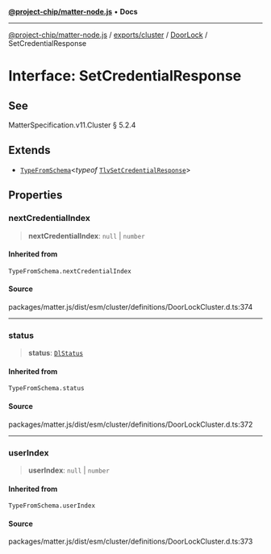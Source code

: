 [**@project-chip/matter-node.js**](../../../../../README.md) • **Docs**

***

[@project-chip/matter-node.js](../../../../../modules.md) / [exports/cluster](../../../README.md) / [DoorLock](../README.md) / SetCredentialResponse

# Interface: SetCredentialResponse

## See

MatterSpecification.v11.Cluster § 5.2.4

## Extends

- [`TypeFromSchema`](../../../../tlv/README.md#typefromschemas)\<*typeof* [`TlvSetCredentialResponse`](../README.md#tlvsetcredentialresponse)\>

## Properties

### nextCredentialIndex

> **nextCredentialIndex**: `null` \| `number`

#### Inherited from

`TypeFromSchema.nextCredentialIndex`

#### Source

packages/matter.js/dist/esm/cluster/definitions/DoorLockCluster.d.ts:374

***

### status

> **status**: [`DlStatus`](../enumerations/DlStatus.md)

#### Inherited from

`TypeFromSchema.status`

#### Source

packages/matter.js/dist/esm/cluster/definitions/DoorLockCluster.d.ts:372

***

### userIndex

> **userIndex**: `null` \| `number`

#### Inherited from

`TypeFromSchema.userIndex`

#### Source

packages/matter.js/dist/esm/cluster/definitions/DoorLockCluster.d.ts:373
